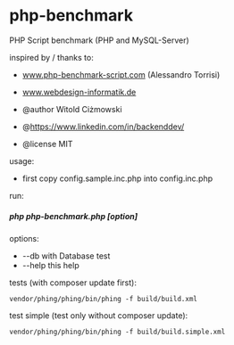 # php-benchmark

PHP Script benchmark (PHP and MySQL-Server)

 inspired by / thanks to:
 - www.php-benchmark-script.com  (Alessandro Torrisi)
 - www.webdesign-informatik.de

 - @author Witold Ciżmowski
 - @https://www.linkedin.com/in/backenddev/
 - @license MIT

 usage:
 * first copy config.sample.inc.php into config.inc.php
 
 run:
 ##### php php-benchmark.php [option]
 
 options:
 * --db   with Database test
 * --help this help

 tests (with composer update first):
 
 ```vendor/phing/phing/bin/phing -f build/build.xml```

 test simple (test only without composer update):
 
 ```vendor/phing/phing/bin/phing -f build/build.simple.xml```
